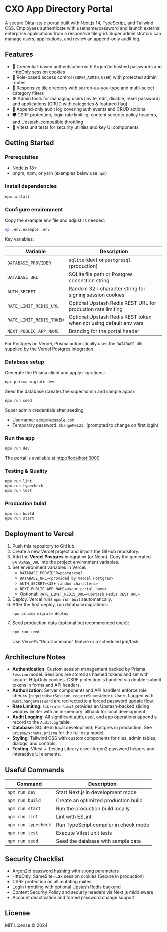 # CXO App Directory Portal

A secure Okta-style portal built with Next.js 14, TypeScript, and Tailwind CSS. Employees authenticate with username/password and launch external enterprise applications from a responsive tile grid. Super administrators can manage users, applications, and review an append-only audit log.

## Features

- 🔐 Credential-based authentication with Argon2id hashed passwords and HttpOnly session cookies
- 👥 Role-based access control (`SUPER_ADMIN`, `USER`) with protected admin routes
- 🧱 Responsive tile directory with search-as-you-type and multi-select category filters
- ⚙️ Admin tools for managing users (invite, edit, disable, reset password) and applications (CRUD with categories & featured flag)
- 📝 Append-only audit log covering auth events and CRUD actions
- 🛡️ CSRF protection, login rate limiting, content security policy headers, and Upstash-compatible throttling
- 🧪 Vitest unit tests for security utilities and key UI components

## Getting Started

### Prerequisites

- Node.js 18+
- pnpm, npm, or yarn (examples below use `npm`)

### Install dependencies

```bash
npm install
```

### Configure environment

Copy the example env file and adjust as needed:

```bash
cp .env.example .env
```

Key variables:

| Variable | Description |
| --- | --- |
| `DATABASE_PROVIDER` | `sqlite` (dev) or `postgresql` (production) |
| `DATABASE_URL` | SQLite file path or Postgres connection string |
| `AUTH_SECRET` | Random 32+ character string for signing session cookies |
| `RATE_LIMIT_REDIS_URL` | Optional Upstash Redis REST URL for production rate limiting |
| `RATE_LIMIT_REDIS_TOKEN` | Optional Upstash Redis REST token when not using default env vars |
| `NEXT_PUBLIC_APP_NAME` | Branding for the portal header |

For Postgres on Vercel, Prisma automatically uses the `DATABASE_URL` supplied by the Vercel Postgres integration.

### Database setup

Generate the Prisma client and apply migrations:

```bash
npx prisma migrate dev
```

Seed the database (creates the super admin and sample apps):

```bash
npm run seed
```

Super admin credentials after seeding:

- Username: `admin@example.com`
- Temporary password: `ChangeMe123!` (prompted to change on first login)

### Run the app

```bash
npm run dev
```

The portal is available at [http://localhost:3000](http://localhost:3000).

### Testing & Quality

```bash
npm run lint
npm run typecheck
npm run test
```

### Production build

```bash
npm run build
npm run start
```

## Deployment to Vercel

1. Push this repository to GitHub.
2. Create a new Vercel project and import the GitHub repository.
3. Add the **Vercel Postgres** integration (or Neon). Copy the generated `DATABASE_URL` into the project environment variables.
4. Set environment variables in Vercel:
   - `DATABASE_PROVIDER=postgresql`
   - `DATABASE_URL=<provided by Vercel Postgres>`
   - `AUTH_SECRET=<32+ random characters>`
   - `NEXT_PUBLIC_APP_NAME=<your portal name>`
   - Optional: `RATE_LIMIT_REDIS_URL=<Upstash Redis REST URL>`
5. Deploy. Vercel runs `npm run build` automatically.
6. After the first deploy, run database migrations:
   ```bash
   npx prisma migrate deploy
   ```
7. Seed production data (optional but recommended once):
   ```bash
   npm run seed
   ```
   Use Vercel’s “Run Command” feature or a scheduled job/task.

## Architecture Notes

- **Authentication**: Custom session management backed by Prisma `Session` model. Sessions are stored as hashed tokens and set with secure, HttpOnly cookies. CSRF protection is handled via double-submit tokens in forms and API headers.
- **Authorization**: Server components and API handlers enforce role checks (`requireUserSession`, `requireSuperAdmin`). Users flagged with `mustChangePassword` are redirected to a forced password update flow.
- **Rate Limiting**: `lib/rate-limit` provides an Upstash-backed sliding window limiter with an in-memory fallback for local development.
- **Audit Logging**: All significant auth, user, and app operations append a record to the `AuditLog` table.
- **Database**: SQLite in local development; Postgres in production. See `prisma/schema.prisma` for the full data model.
- **Styling**: Tailwind CSS with custom components for tiles, admin tables, dialogs, and controls.
- **Testing**: Vitest + Testing Library cover Argon2 password helpers and interactive UI elements.

## Useful Commands

| Command | Description |
| --- | --- |
| `npm run dev` | Start Next.js in development mode |
| `npm run build` | Create an optimized production build |
| `npm run start` | Run the production build locally |
| `npm run lint` | Lint with ESLint |
| `npm run typecheck` | Run TypeScript compiler in check mode |
| `npm run test` | Execute Vitest unit tests |
| `npm run seed` | Seed the database with sample data |

## Security Checklist

- Argon2id password hashing with strong parameters
- HttpOnly, SameSite=Lax session cookies (Secure in production)
- CSRF protection on all mutating routes
- Login throttling with optional Upstash Redis backend
- Content Security Policy and security headers via Next.js middleware
- Account deactivation and forced password change support

## License

MIT License © 2024
